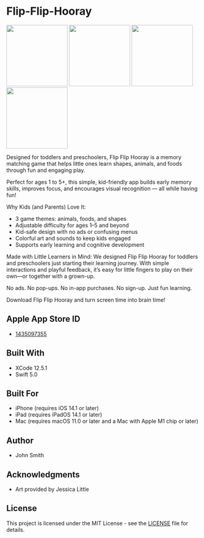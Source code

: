 # Flip-Flip-Hooray

<img src="https://github.com/JohnSmithCoder1/WorkoutForge/blob/main/Screenshots/Apple%20iPhone%2011%20Pro%20Max%20(0).png" width="160"> 
<img src="https://github.com/JohnSmithCoder1/WorkoutForge/blob/main/Screenshots/Apple%20iPhone%2011%20Pro%20Max%20(0).png" width="160"> 
<img src="https://github.com/JohnSmithCoder1/WorkoutForge/blob/main/Screenshots/Apple%20iPhone%2011%20Pro%20Max%20(0).png" width="160"> 
<img src="https://github.com/JohnSmithCoder1/WorkoutForge/blob/main/Screenshots/Apple%20iPhone%2011%20Pro%20Max%20(0).png" width="160">

Designed for toddlers and preschoolers, Flip Flip Hooray is a memory matching game that helps little ones learn shapes, animals, and foods through fun and engaging play.

Perfect for ages 1 to 5+, this simple, kid-friendly app builds early memory skills, improves focus, and encourages visual recognition — all while having fun!

Why Kids (and Parents) Love It:
* 3 game themes: animals, foods, and shapes
* Adjustable difficulty for ages 1–5 and beyond
* Kid-safe design with no ads or confusing menus
* Colorful art and sounds to keep kids engaged
* Supports early learning and cognitive development

Made with Little Learners in Mind:
We designed Flip Flip Hooray for toddlers and preschoolers just starting their learning journey. With simple interactions and playful feedback, it’s easy for little fingers to play on their own—or together with a grown-up.

No ads. No pop-ups. No in-app purchases. No sign-up. Just fun learning.

Download Flip Flip Hooray and turn screen time into brain time!

## Apple App Store ID

* [1435097355](https://apps.apple.com/us/app/toddle-time/id1435097355)

## Built With

* XCode 12.5.1
* Swift 5.0

## Built For

* iPhone (requires iOS 14.1 or later)
* iPad (requires iPadOS 14.1 or later)
* Mac (requires macOS 11.0 or later and a Mac with Apple M1 chip or later)

## Author

* John Smith

## Acknowledgments

* Art provided by Jessica Little

## License

This project is licensed under the MIT License - see the [LICENSE](LICENSE) file for details.
